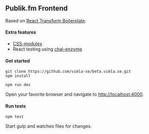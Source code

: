 ## Publik.fm Frontend

Based on [React Transform Boilerplate](https://github.com/gaearon/react-transform-boilerplate).

#### Extra features
* [CSS-modules](https://github.com/gajus/react-css-modules)
* React testing using [chai-enzyme](https://github.com/producthunt/chai-enzyme)

#### Get started
```
git clone https://github.com/vimla-se/beta.vimla.se.git
npm install

npm run dev
```

Open your favorite browser and navigate to [http://localhost:4000](http://localhost:4000).

#### Run tests
```
npm test
```

Start gulp and watches files for changes.
